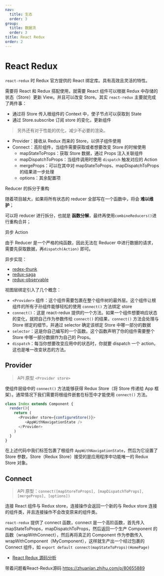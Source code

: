 ```yaml
---
nav:
  title: 生态
  order: 3
group:
  title: 数据流
  order: 3
title: React Redux
order: 2
---
```


# React Redux

`react-redux` 时 Redux 官方提供的 React 绑定库。具有高效且灵活的特性。

需要将 React 和 Redux 搭配使用，就需要 React 组件可以根据 Redux 中存储的状态（Store）更新 View。并且可以改变 Store。其实 `react-redux` 主要就完成了两件事：

* 通过将 Store 传入根组件的 Context 中，使子节点可以获取到 State
* 通过 Store.subscribe 订阅 store 的变化，更新组件

> 另外还有对于性能的优化，减少不必要的渲染。

* Provider：接收从 Redux 而来的 Store，以供子组件使用
* Connect：高阶组件，当组件需要获取或者想要改变 Store 的时候使用
  * mapStateToProps：获取 Store 数据，通过 Props 注入关联组件
  * mapDispatchToProps：当组件调用时使用 `dispatch` 触发对应的 Action
  * mergeProps：可以在其中对 mapStateToProps、mapDispatchToProps 的结果进一步处理
  * options：其余配置项



Reducer 的拆分于重构

随着项目越大，如果将所有状态的 reducer 全部写在一个函数中，将会 **难以维护**；

可以将 reducer 进行拆分，也就是 **函数分解**，最终再使用`combineReducers()`进行重构合并；



异步 Action

由于 Reducer 是一个严格的纯函数，因此无法在 Reducer 中进行数据的请求，需要先获取数据，再`dispatch(Action)` 即可。

异步实现：

* [redex-thunk](https://link.juejin.im/?target=https%3A%2F%2Fgithub.com%2Freduxjs%2Fredux-thunk)
* [redux-saga](https://link.juejin.im/?target=https%3A%2F%2Fgithub.com%2Fredux-saga%2Fredux-saga)
* [redux-observable](https://link.juejin.im/?target=https%3A%2F%2Fgithub.com%2Fredux-observable%2Fredux-observable)



视图层绑定引入了几个概念：

* `<Provider>` 组件：这个组件需要包裹在整个组件树的最外层。这个组件让根组件的所有子孙组件能够轻松的使用 `connect()` 方法绑定 store
* `connect()`：这是 react-redux 提供的一个方法。如果一个组件想要响应状态的变化，就把自己作为参数传给 `connect()` 的结果，`connect()` 方法会处理与 Store 绑定的细节，并通过 selector 确定该绑定 Store 中哪一部分的数据
* `selector`：这是你自己编写的一个函数。这个函数声明了你的组件需要整个 Store 中哪一部分数据作为自己的 Props。
* `dispatch`：每当你想要改变应用中的状态时，你就要 dispatch 一个 action，这也是唯一改变状态的方法。



## Provider

> API 原型 `<Provider store>`

使组件层级中的 `connect()` 方法能够获得 Redux Store（将 Store 传递给 App 框架）。通常情况下我们需要将根组件嵌套在标签中才能使用 `connect()` 方法。

```js
class Index extends Component {
  render(){
    return (
      <Provider store={configureStore()}>
         <AppWithNavigationState />
      </Provider>
    )
  }
}
```

在上述代码中我们标签包裹了根组件 `AppWithNavigationState`，然后为它设置了 Store 参数，Store（Redux Store）接受的是应用程序中功能唯一的 Redux Store 对象。

## Connect

> API 原型：`connect([mapStoreToProps], [mapDispatchToProps], [mergeProps], [options])`

连接 React 组件与 Redux store，连接操作会返回一个新的与 Redux store 连接的组件类，并且连接操作不会改变原来的组件类。

`react-redux` 提供了 connect 函数，connect 是一个高阶函数，首先传入 mapStateToProps，mapDispatchToProps，然后返回一个生产 Component 的函数（wrapWithConnect），然后再将真正的 Component 作为参数传入 wrapWithComponent（MyComponent），这样就生产出一个经过包裹的 Connect 组件，如 `export default connect(mapStateToProps)(HomePage)`

- [React Redux 源码分析](http://xzfyu.com/2018/07/08/react/react%E7%9B%B8%E5%85%B3/react-redux%E6%BA%90%E7%A0%81%E5%88%86%E6%9E%90/)



带着问题看React-Redux源码
https://zhuanlan.zhihu.com/p/80655889